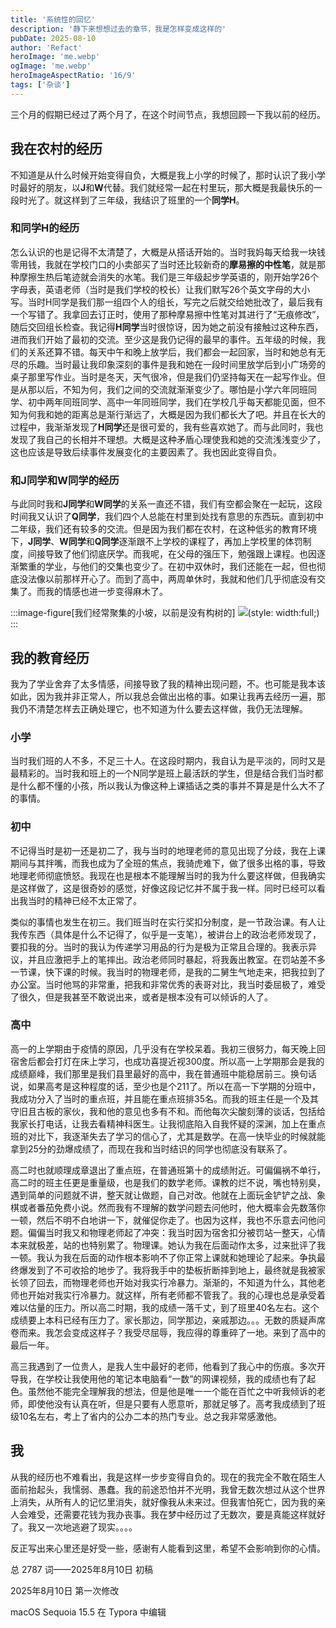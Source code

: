 ```yaml
---
title: '系统性的回忆'
description: '静下来想想过去的章节，我是怎样变成这样的'
pubDate: 2025-08-10
author: 'Refact'
heroImage: 'me.webp'
ogImage: 'me.webp'
heroImageAspectRatio: '16/9'
tags: ['杂谈']
---
```


三个月的假期已经过了两个月了，在这个时间节点，我想回顾一下我以前的经历。

## 我在农村的经历

不知道是从什么时候开始变得自负，大概是我上小学的时候了，那时认识了我小学时最好的朋友，以**J**和**W**代替。我们就经常一起在村里玩，那大概是我最快乐的一段时光了。就这样到了三年级，我结识了班里的一个**同学H**。

### 和同学H的经历

怎么认识的也是记得不太清楚了，大概是从搭话开始的。当时我妈每天给我一块钱零用钱，我就在学校门口的小卖部买了当时还比较新奇的**摩易擦的中性笔**，就是那种摩擦生热后笔迹就会消失的水笔。我们是三年级起步学英语的，刚开始学26个字母表，英语老师（当时是我们学校的校长）让我们默写26个英文字母的大小写。当时H同学是我们那一组四个人的组长，写完之后就交给她批改了，最后我有一个写错了。我拿回去订正时，使用了那种摩易擦中性笔对其进行了“无痕修改”，随后交回组长检查。我记得**H同学**当时很惊讶，因为她之前没有接触过这种东西，进而我们开始了最初的交流。至少这是我仍记得的最早的事件。五年级的时候，我们的关系还算不错。每天中午和晚上放学后，我们都会一起回家，当时和她总有无尽的乐趣。当时最让我印象深刻的事件是我和她在一段时间里放学后到小广场旁的桌子那里写作业。当时是冬天，天气很冷，但是我们仍坚持每天在一起写作业。但是从那以后，不知为何，我们之间的交流就渐渐变少了。哪怕是小学六年同班同学、初中两年同班同学、高中一年同班同学，我们在学校几乎每天都能见面，但不知为何我和她的距离总是渐行渐远了，大概是因为我们都长大了吧。并且在长大的过程中，我渐渐发现了**H同学**还是很可爱的，我有些喜欢她了。而与此同时，我也发现了我自己的长相并不理想。大概是这种矛盾心理使我和她的交流浅浅变少了，这也应该是导致后续事件发展变化的主要因素了。我也因此变得自负。

### 和**J同学**和**W同学**的经历

与此同时我和**J同学**和**W同学**的关系一直还不错，我们有空都会聚在一起玩，这段时间我又认识了**Q同学**，我们四个人总能在村里到处找有意思的东西玩。直到初中二年级，我们还有较多的交流。但是因为我们都在农村，在这种低劣的教育环境下，**J同学**、**W同学**和**Q同学**逐渐跟不上学校的课程了，再加上学校里的体罚制度，间接导致了他们彻底厌学。而我呢，在父母的强压下，勉强跟上课程。也因逐渐繁重的学业，与他们的交集也变少了。在初中双休时，我们还能在一起，但也彻底没法像以前那样开心了。而到了高中，两周单休时，我就和他们几乎彻底没有交集了。而我的情感也进一步变得麻木了。

:::image-figure[我们经常聚集的小坡，以前是没有构树的]
![](/assets/hill.webp)(style: width:full;)
:::

## 我的教育经历

我为了学业舍弃了太多情感，间接导致了我的精神出现问题，不。也可能是我本该如此，因为我并非正常人，所以我总会做出出格的事。如果让我再去经历一遍，那我仍不清楚怎样去正确处理它，也不知道为什么要去这样做，我仍无法理解。

### 小学

当时我们班的人不多，不足三十人。在这段时期内，我自认为是平淡的，同时又是最精彩的。当时我和班上的一个N同学是班上最活跃的学生，但是结合我们当时都是什么都不懂的小孩，所以我认为像这种上课插话之类的事并不算是是什么大不了的事情。

### 初中

不记得当时是初一还是初二了，我与当时的地理老师的意见出现了分歧，我在上课期间与其拌嘴，而我也成为了全班的焦点，我骑虎难下，做了很多出格的事，导致地理老师彻底愤怒。我现在也是根本不能理解当时的我为什么要这样做，但我确实是这样做了，这是很奇妙的感觉，好像这段记忆并不属于我一样。同时已经可以看出我当时的精神已经不太正常了。

类似的事情也发生在初三。我们班当时在实行奖扣分制度，是一节政治课。有人让我传东西（具体是什么不记得了，似乎是一支笔），被讲台上的政治老师发现了，要扣我的分。当时的我认为传递学习用品的行为是极为正常且合理的。我表示异议，并且应激把手上的笔摔出。政治老师同时暴起，将我轰出教室。在罚站差不多一节课，快下课的时候。我当时的物理老师，是我的二舅生气地走来，把我拉到了办公室。当时他骂的非常重，把我和非常优秀的表哥对比，我当时委屈极了，难受了很久，但是我甚至不敢说出来，或者是根本没有可以倾诉的人了。

### 高中

高一的上学期由于疫情的原因，几乎没有在学校呆着。我初三很努力，每天晚上回宿舍后都会打灯在床上学习，也成功喜提近视300度。所以高一上学期那会是我的成绩巅峰，我们那里是我们县里最好的高中，我在普通班中能稳居前三。换句话说，如果高考是这种程度的话，至少也是个211了。所以在高一下学期的分班中，我成功分入了当时的重点班，并且能在重点班排35名。而我的班主任是一个及其守旧且古板的家伙，我和他的意见也多有不和。而他每次尖酸刻薄的谈话，包括给我家长打电话，让我去看精神科医生。让我彻底陷入自我怀疑的深渊，加上在重点班的对比下，我逐渐失去了学习的信心了，尤其是数学。在高一快毕业的时候就能拿到25分的劲爆成绩了，而现在我和当时结识的同学也彻底没有联系了。

高二时也就顺理成章退出了重点班，在普通班第十的成绩附近。可偏偏祸不单行，高二时的班主任更是重量级，也是我们的数学老师。课教的烂不说，嘴也特别臭，遇到简单的问题就不讲，整天就让做题，自己对改。他就在上面玩金铲铲之战、象棋或者番茄免费小说。然而我有不理解的数学问题去问他时，他大概率会先数落你一顿，然后不明不白地讲一下，就催促你走了。也因为这样，我也不乐意去问他问题。偏偏当时我又和物理老师起了冲突：我当时因为宿舍扣分被罚站一整天，心情本来就极差，站的也特别累了。物理课。她认为我在后面动作太多，过来批评了我一顿。我认为我在后面的动作根本影响不了你正常上课就和她理论了起来。争执最终爆发到了不可收拾的地步了。我将我手中的垫板折断摔到地上，最终就是我被家长领了回去，而物理老师也开始对我实行冷暴力。渐渐的，不知道为什么，其他老师也开始对我实行冷暴力。就这样，所有老师都不管我了。我的心理也总是承受着难以估量的压力。所以高二时期，我的成绩一落千丈，到了班里40名左右。这个成绩要上本科已经有压力了。家长那边，同学那边，亲戚那边。。。无数的质疑声席卷而来。我怎会变成这样子？我受尽屈辱，我应得的尊重碎了一地。来到了高中的最后一年。

高三我遇到了一位贵人，是我人生中最好的老师，他看到了我心中的伤痕。多次开导我，在学校让我使用他的笔记本电脑看“一数”的网课视频，我的成绩也有了起色。虽然他不能完全理解我的想法，但是他是唯一一个能在百忙之中听我倾诉的老师，即使他没有认真在听，但是只要有人愿意听，那就足够了。高考我成绩到了班级10名左右，考上了省内的公办二本的热门专业。总之我非常感激他。

## 我

从我的经历也不难看出，我是这样一步步变得自负的。现在的我完全不敢在陌生人面前抬起头，我懦弱、愚蠢。我的前途恐怕并不光明，我曾无数次想过从这个世界上消失，从所有人的记忆里消失，就好像我从未来过。但我害怕死亡，因为我的亲人会难受，还需要花钱为我办丧事。我在梦中经历过了无数次，要是真能这样就好了。我又一次地逃避了现实。。。。

反正写出来心里还是好受一些，感谢有人能看到这里，希望不会影响到你的心情。

总 2787 词——2025年8月10日 初稿

2025年8月10日 第一次修改

macOS Sequoia 15.5 在 Typora 中编辑
